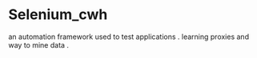# Selenium_cwh
an automation framework used to test applications . learning proxies and way to mine data .
